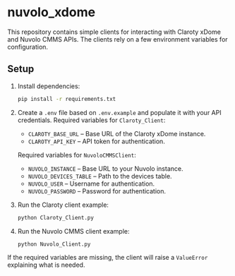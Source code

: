 # nuvolo_xdome

This repository contains simple clients for interacting with Claroty xDome and Nuvolo CMMS APIs. The clients rely on a few environment variables for configuration.

## Setup

1. Install dependencies:
   ```bash
   pip install -r requirements.txt
   ```

2. Create a `.env` file based on `.env.example` and populate it with your API credentials.
   Required variables for `Claroty_Client`:
   - `CLAROTY_BASE_URL` – Base URL of the Claroty xDome instance.
   - `CLAROTY_API_KEY` – API token for authentication.
   
   Required variables for `NuvoloCMMSClient`:
   - `NUVOLO_INSTANCE` – Base URL to your Nuvolo instance.
   - `NUVOLO_DEVICES_TABLE` – Path to the devices table.
   - `NUVOLO_USER` – Username for authentication.
   - `NUVOLO_PASSWORD` – Password for authentication.

3. Run the Claroty client example:
   ```bash
   python Claroty_Client.py
   ```

4. Run the Nuvolo CMMS client example:
   ```bash
   python Nuvolo_Client.py
   ```

If the required variables are missing, the client will raise a `ValueError` explaining what is needed.
